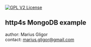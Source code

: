 [![GPL V2 License](https://img.shields.io/badge/license-GPL%20(%3E%3D%202)-blue)](LICENSE)
## http4s MongoDB example
author: Marius Gligor  
contact: <marius.gligor@gmail.com>  
